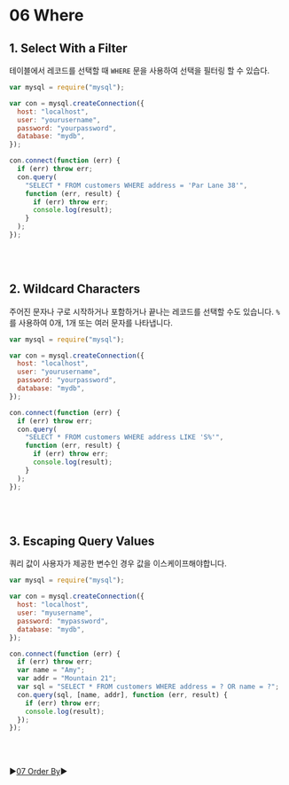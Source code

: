 # 06 Where

## 1. Select With a Filter

테이블에서 레코드를 선택할 때 `WHERE` 문을 사용하여 선택을 필터링 할 수 있습다.

```javascript
var mysql = require("mysql");

var con = mysql.createConnection({
  host: "localhost",
  user: "yourusername",
  password: "yourpassword",
  database: "mydb",
});

con.connect(function (err) {
  if (err) throw err;
  con.query(
    "SELECT * FROM customers WHERE address = 'Par Lane 38'",
    function (err, result) {
      if (err) throw err;
      console.log(result);
    }
  );
});
```

<br />
<br />

## 2. Wildcard Characters

주어진 문자나 구로 시작하거나 포함하거나 끝나는 레코드를 선택할 수도 있습니다.
`%` 를 사용하여 0개, 1개 또는 여러 문자를 나타냅니다.

```javascript
var mysql = require("mysql");

var con = mysql.createConnection({
  host: "localhost",
  user: "yourusername",
  password: "yourpassword",
  database: "mydb",
});

con.connect(function (err) {
  if (err) throw err;
  con.query(
    "SELECT * FROM customers WHERE address LIKE 'S%'",
    function (err, result) {
      if (err) throw err;
      console.log(result);
    }
  );
});
```

<br />
<br />

## 3. Escaping Query Values

쿼리 값이 사용자가 제공한 변수인 경우 값을 이스케이프해야합니다.

```javascript
var mysql = require("mysql");

var con = mysql.createConnection({
  host: "localhost",
  user: "myusername",
  password: "mypassword",
  database: "mydb",
});

con.connect(function (err) {
  if (err) throw err;
  var name = "Amy";
  var addr = "Mountain 21";
  var sql = "SELECT * FROM customers WHERE address = ? OR name = ?";
  con.query(sql, [name, addr], function (err, result) {
    if (err) throw err;
    console.log(result);
  });
});
```

<br />
<br />

:arrow_forward:[07 Order By](./07%20Order%20By.md):arrow_forward:
